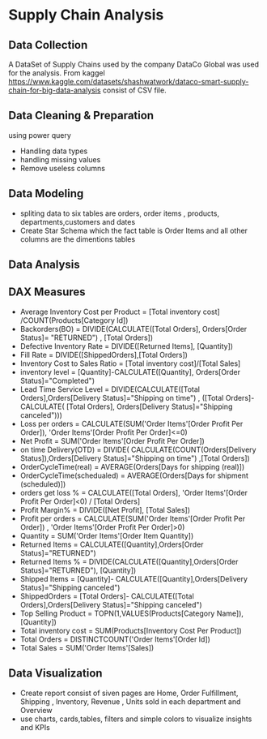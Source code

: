 # Supply Chain Analysis 
## Data Collection 
A DataSet of Supply Chains used by the company DataCo Global was used for the analysis.
From kaggel https://www.kaggle.com/datasets/shashwatwork/dataco-smart-supply-chain-for-big-data-analysis 
consist of CSV file.
## Data Cleaning & Preparation 
using power query 
- Handling data types
- handling missing values
- Remove useless columns
## Data Modeling 
- spliting data to six tables are orders, order items , products, departments,customers and dates
- Create Star Schema which the fact table is Order Items and all other columns are the dimentions tables
## Data Analysis 
## DAX Measures 
- Average Inventory Cost per Product =  [Total inventory cost] /COUNT(Products[Category Id])
- Backorders(BO) = DIVIDE(CALCULATE([Total Orders], Orders[Order Status]= "RETURNED") , [Total Orders])
- Defective Inventory Rate = DIVIDE([Returned Items], [Quantity])
- Fill Rate = DIVIDE([ShippedOrders],[Total Orders])
- Inventory Cost to Sales Ratio = [Total inventory cost]/[Total Sales]
- inventory level = [Quantity]-CALCULATE([Quantity], Orders[Order Status]="Completed")
- Lead Time Service Level = DIVIDE(CALCULATE([Total Orders],Orders[Delivery Status]="Shipping on time") ,
                                          ([Total Orders]- CALCULATE(
                                               [Total Orders], Orders[Delivery Status]="Shipping canceled")))
- Loss per orders = CALCULATE(SUM('Order Items'[Order Profit Per Order]), 'Order Items'[Order Profit Per Order]<=0)
- Net Profit = SUM('Order Items'[Order Profit Per Order])
- on time Delivery(OTD) = DIVIDE(
                            CALCULATE(COUNT(Orders[Delivery Status]),Orders[Delivery Status]="Shipping on time")
                                  ,[Total Orders])
- OrderCycleTime(real) = AVERAGE(Orders[Days for shipping (real)])
- OrderCycleTime(schedualed) = AVERAGE(Orders[Days for shipment (scheduled)])
- orders get loss % = CALCULATE([Total Orders], 'Order Items'[Order Profit Per Order]<0) / [Total Orders]
- Profit Margin% = DIVIDE([Net Profit], [Total Sales])
- Profit per orders = CALCULATE(SUM('Order Items'[Order Profit Per Order]) , 'Order Items'[Order Profit Per Order]>0)
- Quantity = SUM('Order Items'[Order Item Quantity])
- Returned Items = CALCULATE([Quantity],Orders[Order Status]="RETURNED")
- Returned Items % = DIVIDE(CALCULATE([Quantity],Orders[Order Status]="RETURNED"), [Quantity])
- Shipped Items = [Quantity]- CALCULATE([Quantity],Orders[Delivery Status]="Shipping canceled")
- ShippedOrders = [Total Orders]- CALCULATE([Total Orders],Orders[Delivery Status]="Shipping canceled")
- Top Selling Product = TOPN(1,VALUES(Products[Category Name]),[Quantity])
- Total inventory cost = SUM(Products[Inventory Cost Per Product])
- Total Orders = DISTINCTCOUNT('Order Items'[Order Id])
- Total Sales = SUM('Order Items'[Sales])
## Data Visualization 
- Create report consist of siven pages are Home, Order Fulfillment, Shipping , Inventory,  Revenue , Units sold in each department and Overview 
- use charts, cards,tables, filters and simple colors to visualize insights and KPIs 
